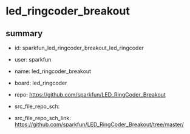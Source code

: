 # led_ringcoder_breakout
 
## summary 
* id: sparkfun_led_ringcoder_breakout_led_ringcoder
* user: sparkfun
* name: led_ringcoder_breakout
* board: led_ringcoder
* repo: https://github.com/sparkfun/LED_RingCoder_Breakout



* src_file_repo_sch: 
* src_file_repo_sch_link: https://github.com/sparkfun/LED_RingCoder_Breakout/tree/master/




